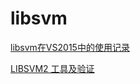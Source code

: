 # libsvm
[libsvm在VS2015中的使用记录](https://xiaoguo1417.github.io/2022/08/12/LIBSVM%E7%9A%84VS2015%E4%BD%BF%E7%94%A8%E8%AE%B0%E5%BD%95/)


[LIBSVM2 工具及验证](https://xiaoguo1417.github.io/2023/07/09/LIBSVM2%E2%80%94%E2%80%94%E5%B7%A5%E5%85%B7%E5%8F%8A%E9%AA%8C%E8%AF%81/)
